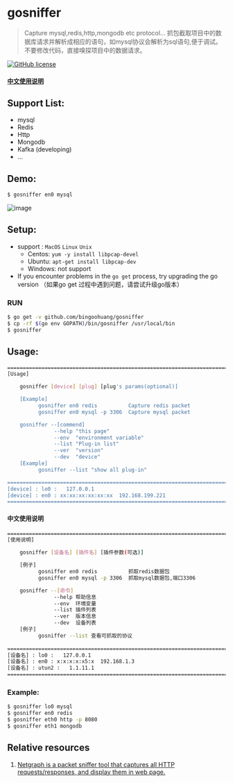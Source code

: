 # gosniffer

> Capture mysql,redis,http,mongodb etc protocol...
> 抓包截取项目中的数据库请求并解析成相应的语句，如mysql协议会解析为sql语句,便于调试。
> 不要修改代码，直接嗅探项目中的数据请求。

[![GitHub license](https://img.shields.io/github/license/bingoohuang/gosniffer.svg?style=popout-square)](https://github.com/bingoohuang/gosniffer/blob/master/LICENSE)

#### [中文使用说明](#中文使用说明)

## Support List:

- mysql
- Redis
- Http
- Mongodb
- Kafka (developing)
- ...

## Demo:

``` bash
$ gosniffer en0 mysql
```

![image](https://github.com/bingoohuang/gosniffer/raw/master/images/demo.gif)

## Setup:

- support : `MacOS` `Linux` `Unix`
    - Centos: `yum -y install libpcap-devel`
    - Ubuntu: `apt-get install libpcap-dev`
    - Windows: not support
- If you encounter problems in the `go get` process, try upgrading the go version （如果go get 过程中遇到问题，请尝试升级go版本）

### RUN

``` bash
$ go get -v github.com/bingoohuang/gosniffer
$ cp -rf $(go env GOPATH)/bin/gosniffer /usr/local/bin
$ gosniffer
```

## Usage:

``` bash
==================================================================================
[Usage]

    gosniffer [device] [plug] [plug's params(optional)]

    [Example]
          gosniffer en0 redis          Capture redis packet
          gosniffer en0 mysql -p 3306  Capture mysql packet

    gosniffer --[commend]
               --help "this page"
               --env  "environment variable"
               --list "Plug-in list"
               --ver  "version"
               --dev  "device"
    [Example]
          gosniffer --list "show all plug-in"

==================================================================================
[device] : lo0 :   127.0.0.1
[device] : en0 : xx:xx:xx:xx:xx:xx  192.168.199.221
==================================================================================
```

#### 中文使用说明

``` bash
=======================================================================
[使用说明]

    gosniffer [设备名] [插件名] [插件参数(可选)]

    [例子]
          gosniffer en0 redis          抓取redis数据包
          gosniffer en0 mysql -p 3306  抓取mysql数据包,端口3306

    gosniffer --[命令]
               --help 帮助信息
               --env  环境变量
               --list 插件列表
               --ver  版本信息
               --dev  设备列表
    [例子]
          gosniffer --list 查看可抓取的协议
          
=======================================================================
[设备名] : lo0 :   127.0.0.1
[设备名] : en0 : x:x:x:x:x5:x  192.168.1.3
[设备名] : utun2 :   1.1.11.1
=======================================================================
```

### Example:

``` bash
$ gosniffer lo0 mysql 
$ gosniffer en0 redis 
$ gosniffer eth0 http -p 8080
$ gosniffer eth1 mongodb
```

## Relative resources

1. [Netgraph is a packet sniffer tool that captures all HTTP requests/responses, and display them in web page.](https://github.com/ga0/netgraph)

